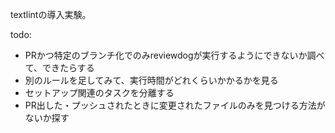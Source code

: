 textlintの導入実験。

todo:

* PRかつ特定のブランチ化でのみreviewdogが実行するようにできないか調べて、できたらする
* 別のルールを足してみて、実行時間がどれくらいかかるかを見る
* セットアップ関連のタスクを分離する
* PR出した・プッシュされたときに変更されたファイルのみを見つける方法がないか探す